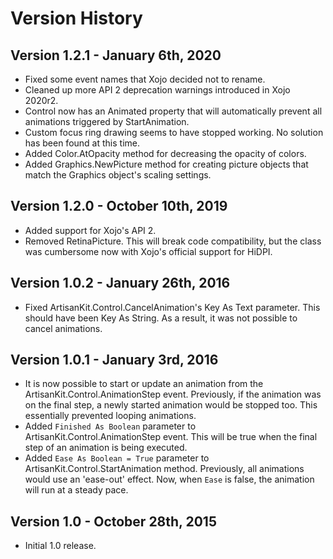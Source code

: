 # Version History

## Version 1.2.1 - January 6th, 2020

- Fixed some event names that Xojo decided not to rename.
- Cleaned up more API 2 deprecation warnings introduced in Xojo 2020r2.
- Control now has an Animated property that will automatically prevent all animations triggered by StartAnimation.
- Custom focus ring drawing seems to have stopped working. No solution has been found at this time.
- Added Color.AtOpacity method for decreasing the opacity of colors.
- Added Graphics.NewPicture method for creating picture objects that match the Graphics object's scaling settings.

## Version 1.2.0 - October 10th, 2019

- Added support for Xojo's API 2.
- Removed RetinaPicture. This will break code compatibility, but the class was cumbersome now with Xojo's official support for HiDPI.

## Version 1.0.2 - January 26th, 2016

- Fixed ArtisanKit.Control.CancelAnimation's Key As Text parameter. This should have been Key As String. As a result, it was not possible to cancel animations.

## Version 1.0.1 - January 3rd, 2016

- It is now possible to start or update an animation from the ArtisanKit.Control.AnimationStep event. Previously, if the animation was on the final step, a newly started animation would be stopped too. This essentially prevented looping animations.
- Added `Finished As Boolean` parameter to ArtisanKit.Control.AnimationStep event. This will be true when the final step of an animation is being executed.
- Added `Ease As Boolean = True` parameter to ArtisanKit.Control.StartAnimation method. Previously, all animations would use an 'ease-out' effect. Now, when `Ease` is false, the animation will run at a steady pace.

## Version 1.0 - October 28th, 2015

- Initial 1.0 release.